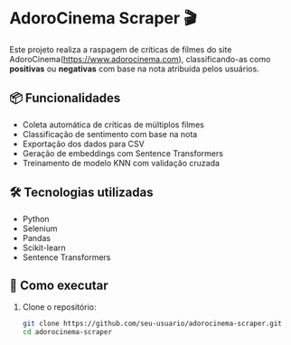 # AdoroCinema Scraper 🎬

Este projeto realiza a raspagem de críticas de filmes do site AdoroCinema(https://www.adorocinema.com), classificando-as como **positivas** ou **negativas** com base na nota atribuída pelos usuários.

## 📦 Funcionalidades

- Coleta automática de críticas de múltiplos filmes
- Classificação de sentimento com base na nota
- Exportação dos dados para CSV
- Geração de embeddings com Sentence Transformers
- Treinamento de modelo KNN com validação cruzada

## 🛠️ Tecnologias utilizadas

- Python
- Selenium
- Pandas
- Scikit-learn
- Sentence Transformers

## 🚀 Como executar

1. Clone o repositório:
   ```bash
   git clone https://github.com/seu-usuario/adorocinema-scraper.git
   cd adorocinema-scraper

